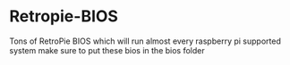 # Retropie-BIOS
Tons of RetroPie BIOS which will run almost every raspberry pi supported system
make sure to put these bios in the bios folder
